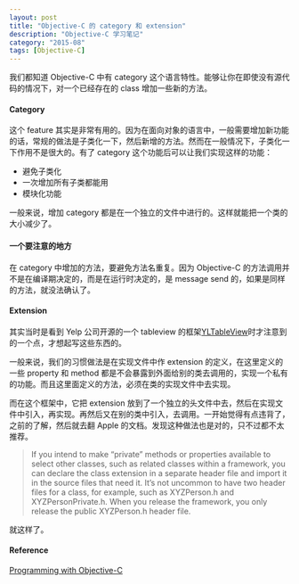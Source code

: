 ```yaml
---
layout: post
title: "Objective-C 的 category 和 extension"
description: "Objective-C 学习笔记"
category: "2015-08"
tags: [Objective-C]
---
```


我们都知道 Objective-C 中有 category 这个语言特性。能够让你在即使没有源代码的情况下，对一个已经存在的 class 增加一些新的方法。

#### Category

这个 feature 其实是非常有用的。因为在面向对象的语言中，一般需要增加新功能的话，常规的做法是子类化一下，然后新增的方法。然而在一般情况下，子类化一下作用不是很大的。有了 category 这个功能后可以让我们实现这样的功能：

* 避免子类化
* 一次增加所有子类都能用
* 模块化功能

一般来说，增加 category 都是在一个独立的文件中进行的。这样就能把一个类的大小减少了。

#### 一个要注意的地方

在 category 中增加的方法，要避免方法名重复。因为 Objective-C 的方法调用并不是在编译期决定的，而是在运行时决定的，是 message send 的，如果是同样的方法，就没法确认了。


#### Extension

其实当时是看到 Yelp 公司开源的一个 tableview 的框架[YLTableView](https://github.com/Yelp/YLTableView)时才注意到的一个点，才想起写这些东西的。


一般来说，我们的习惯做法是在实现文件中作 extension 的定义，在这里定义的一些 property 和 method 都是不会暴露到外面给别的类去调用的，实现一个私有的功能。而且这里面定义的方法，必须在类的实现文件中去实现。

而在这个框架中，它把 extension 放到了一个独立的头文件中去，然后在实现文件中引入，再实现。再然后又在别的类中引入，去调用。一开始觉得有点违背了，之前的了解，然后就去翻 Apple 的文档。发现这种做法也是对的，只不过都不太推荐。

> If you intend to make “private” methods or properties available to select other classes, such as related classes within a framework, you can declare the class extension in a separate header file and import it in the source files that need it. It’s not uncommon to have two header files for a class, for example, such as XYZPerson.h and XYZPersonPrivate.h. When you release the framework, you only release the public XYZPerson.h header file.


就这样了。




#### Reference

[Programming with Objective-C](https://developer.apple.com/library/ios/documentation/Cocoa/Conceptual/ProgrammingWithObjectiveC/CustomizingExistingClasses/CustomizingExistingClasses.html)


